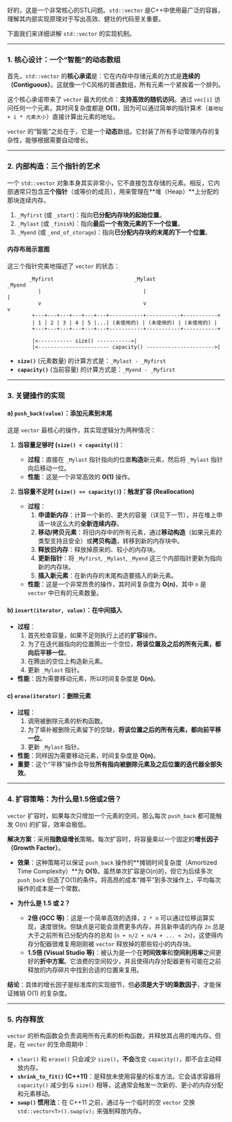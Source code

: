 好的，这是一个非常核心的STL问题。`std::vector` 是C++中使用最广泛的容器，理解其内部实现原理对于写出高效、健壮的代码至关重要。

下面我们来详细讲解 `std::vector` 的实现机制。

-----

### 1\. 核心设计：一个“智能”的动态数组

首先，`std::vector` 的**核心承诺**是：它在内存中存储元素的方式是**连续的（Contiguous）**。这就像一个C风格的普通数组，所有元素一个紧挨着一个排列。

这个核心承诺带来了 `vector` 最大的优点：**支持高效的随机访问**。通过 `vec[i]` 访问任何一个元素，其时间复杂度都是 **O(1)**，因为可以通过简单的指针算术（`基地址 + i * 元素大小`）直接计算出元素的地址。

`vector` 的“智能”之处在于，它是一个**动态**数组。它封装了所有手动管理内存的复杂性，能够根据需要自动增长。

-----

### 2\. 内部构造：三个指针的艺术

一个 `std::vector` 对象本身其实非常小，它不直接包含存储的元素。相反，它内部通常只包含**三个指针**（或等价的成员），用来管理在\*\*堆（Heap）\*\*上分配的那块连续内存。

1.  `_Myfirst` (或 `_start`)：指向**已分配内存块的起始位置**。
2.  `_Mylast` (或 `_finish`)：指向**最后一个有效元素的下一个位置**。
3.  `_Myend` (或 `_end_of_storage`)：指向**已分配内存块的末尾的下一个位置**。

#### 内存布局示意图

这三个指针完美地描述了 `vector` 的状态：

```
       _Myfirst                          _Mylast                     _Myend
          |                                 |                           |
          v                                 v                           v
        +---+---+---+---+---+---+-----------+-----------+-----------+
        | 1 | 2 | 3 | 4 | 5 |...| (未使用的) | (未使用的) | (未使用的) |
        +---+---+---+---+---+---+-----------+-----------+-----------+

        |<----------- size() ----------->|
        |<----------------------- capacity() ---------------------->|
```

  * **`size()`** (元素数量) 的计算方式是：`_Mylast - _Myfirst`
  * **`capacity()`** (当前容量) 的计算方式是：`_Myend - _Myfirst`

-----

### 3\. 关键操作的实现

#### a) `push_back(value)`：添加元素到末尾

这是 `vector` 最核心的操作，其实现逻辑分为两种情况：

1.  **当容量足够时 (`size() < capacity()`)**：

      * **过程**：直接在 `_Mylast` 指针指向的位置**构造**新元素，然后将 `_Mylast` 指针向后移动一位。
      * **性能**：这是一个非常高效的 **O(1)** 操作。

2.  **当容量不足时 (`size() == capacity()`)：触发扩容 (Reallocation)**

      * **过程**：
        1.  **申请新内存**：计算一个新的、更大的容量（详见下一节），并在堆上申请一块这么大的**全新连续内存**。
        2.  **移动/拷贝元素**：将旧内存中的所有元素，通过**移动构造**（如果元素的类型支持且安全）或**拷贝构造**，转移到新的内存块中。
        3.  **释放旧内存**：释放掉原来的、较小的内存块。
        4.  **更新指针**：将 `_Myfirst`, `_Mylast`, `_Myend` 这三个内部指针更新为指向新的内存块。
        5.  **插入新元素**：在新内存的末尾构造要插入的新元素。
      * **性能**：这是一个非常昂贵的操作，其时间复杂度为 **O(n)**，其中 `n` 是 `vector` 中已有的元素数量。

#### b) `insert(iterator, value)`：在中间插入

  * **过程**：
    1.  首先检查容量，如果不足则执行上述的**扩容**操作。
    2.  为了在迭代器指向的位置腾出一个空位，**将该位置及之后的所有元素，都向后平移一位**。
    3.  在腾出的空位上构造新元素。
    4.  更新 `_Mylast` 指针。
  * **性能**：因为需要移动元素，所以时间复杂度是 **O(n)**。

#### c) `erase(iterator)`：删除元素

  * **过程**：
    1.  调用被删除元素的析构函数。
    2.  为了填补被删除元素留下的空缺，**将该位置之后的所有元素，都向前平移一位**。
    3.  更新 `_Mylast` 指针。
  * **性能**：同样因为需要移动元素，时间复杂度是 **O(n)**。
  * **重要**：这个“平移”操作会导致**所有指向被删除元素及之后位置的迭代器全部失效**。

-----

### 4\. 扩容策略：为什么是1.5倍或2倍？

`vector` 扩容时，如果每次只增加一个元素的空间，那么每次 `push_back` 都可能触发 O(n) 的扩容，效率会极低。

**解决方案**：采用**指数级增长**策略。每次扩容时，将容量乘以一个固定的**增长因子（Growth Factor）**。

  * **效果**：这种策略可以保证 `push_back` 操作的\*\*摊销时间复杂度（Amortized Time Complexity）\*\*为 **O(1)**。虽然单次扩容是O(n)的，但它为后续多次 `push_back` 创造了O(1)的条件。将高昂的成本“摊平”到多次操作上，平均每次操作的成本是一个常数。

  * **为什么是 1.5 或 2？**

      * **2倍 (GCC 等)**：这是一个简单高效的选择，`2 * n` 可以通过位移运算实现，速度很快。但缺点是可能会浪费更多内存，并且新申请的内存 `2n` 总是大于之前所有已分配内存的总和 (`n + n/2 + n/4 + ... < 2n`)，这使得内存分配器很难复用刚刚被 `vector` 释放掉的那些较小的内存块。
      * **1.5倍 (Visual Studio 等)**：被认为是一个在**时间效率**和**空间利用率**之间更好的**折中方案**。它浪费的空间较少，并且使得内存分配器更有可能在之前释放的内存碎片中找到合适的位置来复用。

**结论**：具体的增长因子是标准库的实现细节，但**必须是大于1的乘数因子**，才能保证摊销 O(1) 的复杂度。

-----

### 5\. 内存释放

`vector` 的析构函数会负责调用所有元素的析构函数，并释放其占用的堆内存。但是，在 `vector` 的生命周期中：

  * `clear()` 和 `erase()` 只会减少 `size()`，**不会**改变 `capacity()`，即不会主动释放内存。
  * **`shrink_to_fit()` (C++11)**：是释放未使用容量的标准方法。它会请求容器将 `capacity()` 减少到与 `size()` 相等，这通常会触发一次新的、更小的内存分配和元素移动。
  * **`swap()` 惯用法**：在 C++11 之前，通过与一个临时的空 `vector` 交换 `std::vector<T>().swap(v);` 来强制释放内存。